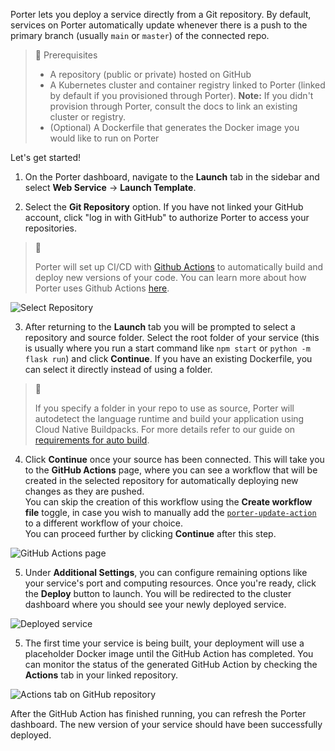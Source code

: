 Porter lets you deploy a service directly from a Git repository. By default, services on Porter automatically update whenever there is a push to the primary branch (usually `main` or `master`) of the connected repo.

> 📘 Prerequisites
> 
> - A repository (public or private) hosted on GitHub
> - A Kubernetes cluster and container registry linked to Porter (linked by default if you provisioned through Porter). **Note:** If you didn't provision through Porter, consult the docs to link an existing cluster or registry. 
> - (Optional) A Dockerfile that generates the Docker image you would like to run on Porter

Let's get started!

1. On the Porter dashboard, navigate to the **Launch** tab in the sidebar and select **Web Service** -> **Launch Template**.

2. Select the **Git Repository** option. If you have not linked your GitHub account, click "log in with GitHub" to authorize Porter to access your repositories.

> 📘
> 
> Porter will set up CI/CD with [Github Actions](https://github.com/features/actions) to automatically build and deploy new versions of your code. You can learn more about how Porter uses Github Actions [here](https://docs.getporter.dev/docs/auto-deploy-requirements#cicd-with-github-actions).

![Select Repository](https://files.readme.io/0660e91-Screen_Shot_2021-03-17_at_7.20.44_PM.png "Screen Shot 2021-03-17 at 7.20.44 PM.png")

3. After returning to the **Launch** tab you will be prompted to select a repository and source folder. Select the root folder of your service (this is usually where you run a start command like `npm start` or `python -m flask run`) and click **Continue**. If you have an existing Dockerfile, you can select it directly instead of using a folder. 

> 📘
> 
> If you specify a folder in your repo to use as source, Porter will autodetect the language runtime and build your application using Cloud Native Buildpacks. For more details refer to our guide on [requirements for auto build](https://docs.getporter.dev/docs/auto-deploy-requirements).

4. Click **Continue** once your source has been connected. This will take you to the **GitHub Actions** page, where you can see a workflow that will be created in the selected repository for automatically deploying new changes as they are pushed.  
You can skip the creation of this workflow using the **Create workflow file** toggle, in case you wish to manually add the [`porter-update-action`](https://github.com/porter-dev/porter-update-action) to a different workflow of your choice.  
You can proceed further by clicking **Continue** after this step.


![GitHub Actions page](https://user-images.githubusercontent.com/44864521/129893348-44d63d54-115b-436b-bc41-48c6d8c94dc2.png)

5. Under **Additional Settings**, you can configure remaining options like your service's port and computing resources. Once you're ready, click the **Deploy** button to launch. You will be redirected to the cluster dashboard where you should see your newly deployed service.

![Deployed service](https://files.readme.io/4f731ca-Screen_Shot_2021-03-17_at_7.53.40_PM.png "Screen Shot 2021-03-17 at 7.53.40 PM.png")

5. The first time your service is being built, your deployment will use a placeholder Docker image until the GitHub Action has completed. You can monitor the status of the generated GitHub Action by checking the **Actions** tab in your linked repository.

![Actions tab on GitHub repository](https://files.readme.io/ffe7b14-d1046ba-Screen_Shot_2021-02-26_at_11.33.55_AM.png "Screen_Shot_2021-02-26_at_11.33.55_AM.png")

After the GitHub Action has finished running, you can refresh the Porter dashboard. The new version of your service should have been successfully deployed.
